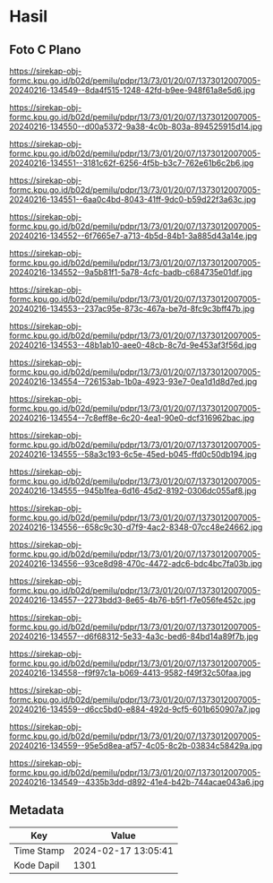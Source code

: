 # Hasil

## Foto C Plano

https://sirekap-obj-formc.kpu.go.id/b02d/pemilu/pdpr/13/73/01/20/07/1373012007005-20240216-134549--8da4f515-1248-42fd-b9ee-948f61a8e5d6.jpg

https://sirekap-obj-formc.kpu.go.id/b02d/pemilu/pdpr/13/73/01/20/07/1373012007005-20240216-134550--d00a5372-9a38-4c0b-803a-894525915d14.jpg

https://sirekap-obj-formc.kpu.go.id/b02d/pemilu/pdpr/13/73/01/20/07/1373012007005-20240216-134551--3181c62f-6256-4f5b-b3c7-762e61b6c2b6.jpg

https://sirekap-obj-formc.kpu.go.id/b02d/pemilu/pdpr/13/73/01/20/07/1373012007005-20240216-134551--6aa0c4bd-8043-41ff-9dc0-b59d22f3a63c.jpg

https://sirekap-obj-formc.kpu.go.id/b02d/pemilu/pdpr/13/73/01/20/07/1373012007005-20240216-134552--6f7665e7-a713-4b5d-84b1-3a885d43a14e.jpg

https://sirekap-obj-formc.kpu.go.id/b02d/pemilu/pdpr/13/73/01/20/07/1373012007005-20240216-134552--9a5b81f1-5a78-4cfc-badb-c684735e01df.jpg

https://sirekap-obj-formc.kpu.go.id/b02d/pemilu/pdpr/13/73/01/20/07/1373012007005-20240216-134553--237ac95e-873c-467a-be7d-8fc9c3bff47b.jpg

https://sirekap-obj-formc.kpu.go.id/b02d/pemilu/pdpr/13/73/01/20/07/1373012007005-20240216-134553--48b1ab10-aee0-48cb-8c7d-9e453af3f56d.jpg

https://sirekap-obj-formc.kpu.go.id/b02d/pemilu/pdpr/13/73/01/20/07/1373012007005-20240216-134554--726153ab-1b0a-4923-93e7-0ea1d1d8d7ed.jpg

https://sirekap-obj-formc.kpu.go.id/b02d/pemilu/pdpr/13/73/01/20/07/1373012007005-20240216-134554--7c8eff8e-6c20-4ea1-90e0-dcf316962bac.jpg

https://sirekap-obj-formc.kpu.go.id/b02d/pemilu/pdpr/13/73/01/20/07/1373012007005-20240216-134555--58a3c193-6c5e-45ed-b045-ffd0c50db194.jpg

https://sirekap-obj-formc.kpu.go.id/b02d/pemilu/pdpr/13/73/01/20/07/1373012007005-20240216-134555--945b1fea-6d16-45d2-8192-0306dc055af8.jpg

https://sirekap-obj-formc.kpu.go.id/b02d/pemilu/pdpr/13/73/01/20/07/1373012007005-20240216-134556--658c9c30-d7f9-4ac2-8348-07cc48e24662.jpg

https://sirekap-obj-formc.kpu.go.id/b02d/pemilu/pdpr/13/73/01/20/07/1373012007005-20240216-134556--93ce8d98-470c-4472-adc6-bdc4bc7fa03b.jpg

https://sirekap-obj-formc.kpu.go.id/b02d/pemilu/pdpr/13/73/01/20/07/1373012007005-20240216-134557--2273bdd3-8e65-4b76-b5f1-f7e056fe452c.jpg

https://sirekap-obj-formc.kpu.go.id/b02d/pemilu/pdpr/13/73/01/20/07/1373012007005-20240216-134557--d6f68312-5e33-4a3c-bed6-84bd14a89f7b.jpg

https://sirekap-obj-formc.kpu.go.id/b02d/pemilu/pdpr/13/73/01/20/07/1373012007005-20240216-134558--f9f97c1a-b069-4413-9582-f49f32c50faa.jpg

https://sirekap-obj-formc.kpu.go.id/b02d/pemilu/pdpr/13/73/01/20/07/1373012007005-20240216-134559--d6cc5bd0-e884-492d-9cf5-601b650907a7.jpg

https://sirekap-obj-formc.kpu.go.id/b02d/pemilu/pdpr/13/73/01/20/07/1373012007005-20240216-134559--95e5d8ea-af57-4c05-8c2b-03834c58429a.jpg

https://sirekap-obj-formc.kpu.go.id/b02d/pemilu/pdpr/13/73/01/20/07/1373012007005-20240216-134549--4335b3dd-d892-41e4-b42b-744acae043a6.jpg


## Metadata

| Key        | Value               |
| ---------- | ------------------- |
| Time Stamp | 2024-02-17 13:05:41 |
| Kode Dapil | 1301                |



